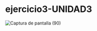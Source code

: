 # ejercicio3-UNIDAD3
![Captura de pantalla (90)](https://github.com/brandon48d/ejercicio3-UNIDAD3/assets/147564408/ab49a6c8-f01a-45df-97f6-15869b5cbda9)
